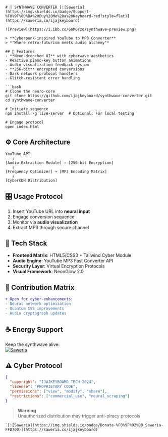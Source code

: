 ```
# 🎹 SYNTHWAVE CONVERTER [![Saweria](https://img.shields.io/badge/Support-%F0%9F%8D%BA%20Buy%20Me%20a%20Keyboard-red?style=flat)](https://saweria.co/ijajkeyboard)

![Preview](https://i.ibb.co/6nM6Yzq/synthwave-preview.png)

> **Cyberpunk-inspired YouTube to MP3 Converter**  
> *"Where retro-futurism meets audio alchemy"*

## 🚀 Features
- **Neon-drenched UI** with cyberwave aesthetics
- Reactive piano-key button animations
- Audio visualization feedback system
- **256-bit** encrypted conversions
- Dark network protocol handlers
- Glitch-resistant error handling

```bash
# Clone the neuro-core
git clone https://github.com/ijajkeyboard/synthwave-converter.git
cd synthwave-converter

# Initiate sequence
npm install -g live-server  # Optional: For local testing

# Engage protocol
open index.html
```

## ⚙️ Core Architecture
```ascii
YouTube API
   ↓
[Audio Extraction Module] → [256-bit Encryption]
   ↓
[Frequency Optimizer] → [MP3 Encoding Matrix]
   ↓
[CyberCDN Distribution]
```

## 🎛 Usage Protocol
1. Insert YouTube URL into **neural input**
2. Engage conversion sequence
3. Monitor via **audio visualization**
4. Extract MP3 through secure channel

## 🔮 Tech Stack
- **Frontend Matrix**: HTML5/CSS3 + Tailwind Cyber Module
- **Audio Engine**: YouTube MP3 Fast Converter API
- **Security Layer**: Virtual Encryption Protocols
- **Visual Framework**: NeonGlow 2.0

## 🌌 Contribution Matrix
```diff
+ Open for cyber-enhancements:
- Neural network optimization
- Quantum CSS improvements
- Audio cryptograph updates
```

## ☕ Energy Support
Keep the synthwave alive:  
[![Saweria](https://img.shields.io/badge/SUPPORT_OUR_NEURONS-%F0%9F%8D%BA%20Saweria-%23FF5E5E)](https://saweria.co/ijajkeyboard)

## ⚠️ Cyber Protocol
```json
{
  "copyright": "IJAJKEYBOARD TECH 2024",
  "license": "PROPRIETARY CODE",
  "permissions": ["view", "modify", "share"],
  "restrictions": ["commercial_use", "neural_scraping"]
}
```

> **Warning**  
> Unauthorized distribution may trigger anti-piracy protocols
```
`[![Saweria](https://img.shields.io/badge/Donate-%F0%9F%92%B0_Saweria-FFD700)](https://saweria.co/ijajkeyboard)`
